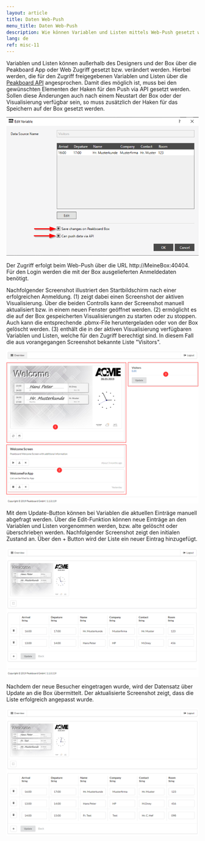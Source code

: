 ```yaml
---
layout: article
title: Daten Web-Push
menu_title: Daten Web-Push
description: Wie können Variablen und Listen mittels Web-Push gesetzt werden.
lang: de
ref: misc-11
---
```


Variablen und Listen können außerhalb des Designers und der Box über die Peakboard App oder Web Zugriff gesetzt bzw. verändert werden.
Hierbei werden, die für den Zugriff freigegebenen Variablen und Listen über die [Peakboard API](/misc/07-de-API.html) angesprochen.
Damit dies möglich ist, muss bei den gewünschten Elementen der Haken für den Push via API gesetzt werden.
Sollen diese Änderungen auch nach einem Neustart der Box oder der Visualisierung verfügbar sein, so muss zusätzlich der Haken für das Speichern auf der Box gesetzt werden.

![image1](/assets/images/instant_boards/web/img0.png)

Der Zugriff erfolgt beim Web-Push über die URL http://MeineBox:40404. 
Für den Login werden die mit der Box ausgelieferten Anmeldedaten benötigt.

Nachfolgender Screenshot illustriert den Startbildschirm nach einer erfolgreichen Anmeldung.
(1) zeigt dabei einen Screenshot der aktiven Visualisierung. Über die beiden Controlls kann der Screenshot manuell aktualisiert bzw. in einem neuen Fenster geöffnet werden.
(2) ermöglicht es die auf der Box gespeicherten Visualisierungen zu starten oder zu stoppen. Auch kann die entsprechende .pbmx-File heruntergeladen oder von der Box gelöscht werden.
(3) enthält die in der aktiven Visualisierung verfügbaren Variablen und Listen, welche für den Zugriff berechtigt sind. In diesem Fall die aus vorangegangen Screenshot bekannte Liste "Visitors".

![image1](/assets/images/instant_boards/web/img1.png)

Mit dem Update-Button können bei Variablen die aktuellen Einträge manuell abgefragt werden.
Über die Edit-Funktion können neue Einträge an den Variablen und Listen vorgenommen werden, bzw. alte gelöscht oder überschrieben werden.
Nachfolgender Screenshot zeigt den initialen Zustand an.
Über den + Button wird der Liste ein neuer Eintrag hinzugefügt.

![image1](/assets/images/instant_boards/web/img2.png)

Nachdem der neue Besucher eingetragen wurde, wird der Datensatz über Update an die Box übermittelt.
Der aktualisierte Screenshot zeigt, dass die Liste erfolgreich angepasst wurde.

![image1](/assets/images/instant_boards/web/img3.png)

